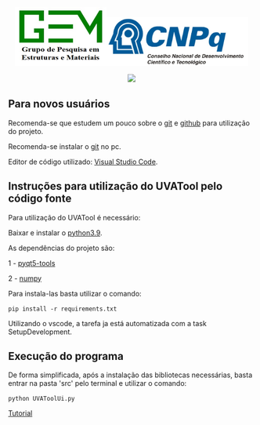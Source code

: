 <p align="center">
  <img src="https://raw.githubusercontent.com/arthurbg951/UVATool/main/src/icons/GEM.jpeg" style="height: 120px;"><img src="https://raw.githubusercontent.com/arthurbg951/UVATool/main/src/icons/CNPQ.jpeg" style="height: 100px;">
</p>

<p align="center">
<img src="http://img.shields.io/static/v1?label=STATUS&message=EM%20DESENVOLVIMENTO&color=GREEN&style=for-the-badge"/>
</p>


## Para novos usuários

Recomenda-se que estudem um pouco sobre o <a href="https://pt.wikipedia.org/wiki/Git">git</a> e <a href="https://pt.wikipedia.org/wiki/GitHub">github</a> para utilização do projeto.

Recomenda-se instalar o <a href="https://git-scm.com/downloads">git</a> no pc.

Editor de código utilizado: <a href="https://code.visualstudio.com/download">Visual Studio Code</a>.

## Instruções para utilização do UVATool pelo código fonte

Para utilização do UVATool é necessário:

Baixar e instalar o <a href="https://www.python.org/downloads/">python3.9</a>.

As dependências do projeto são:

1 - <a href="https://pypi.org/project/pyqt5-tools/">pyqt5-tools</a>

2 - <a href="https://pypi.org/project/numpy/">numpy</a>

Para instala-las basta utilizar o comando:

    pip install -r requirements.txt

Utilizando o vscode, a tarefa ja está automatizada com a task SetupDevelopment.


## Execução do programa

De forma simplificada, após a instalação das bibliotecas necessárias, basta entrar na pasta 'src' pelo terminal e utilizar o comando:

    python UVAToolUi.py


<a href="https://youtu.be/HX6RHFUiZRw">Tutorial</a>

<!-- ### Windows:
 Basta executar o arquivo setup.bat dentro da pasta src ou executar a task "UVATool" (test) pelo vscode

### MacOS: 
 Entre na pasta src/UVATool_UI pelo terminal e digite: python3.9 form_uvatool.py ou executar a task "UVATool" (test) pelo vscode

### Linux: 
 Entre na pasta src/UVATool_UI pelo terminal e digite: python3.9 form_uvatool.py ou executar a task "UVATool" (test) pelo vscode -->

